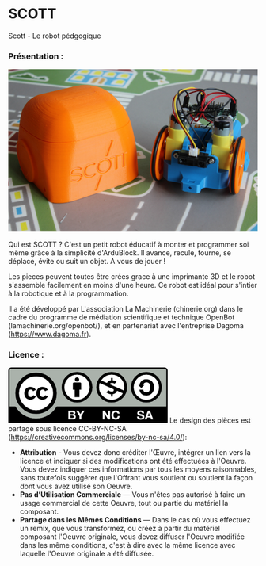 # SCOTT
Scott - Le robot pédgogique

### Présentation :
![](https://github.com/LaMachinerie/SCOTT/blob/master/Pictures/scott_principal.png)

Qui est SCOTT ? C'est un petit robot éducatif à monter et programmer soi même grâce à la simplicité d'ArduBlock. Il avance, recule, tourne, se déplace, évite ou suit un objet. A vous de jouer !

Les pieces peuvent toutes être crées grace à une imprimante 3D et le robot s'assemble facilement en moins d'une heure. Ce robot est idéal pour s'intier à la robotique et à la programmation.

Il a été développé par L'association La Machinerie (chinerie.org) dans le cadre du programme de médiation scientifique et technique OpenBot (lamachinerie.org/openbot/), et en partenariat avec l'entreprise Dagoma (https://www.dagoma.fr).

### Licence :
![](https://github.com/LaMachinerie/SCOTT/blob/master/Pictures/licence.png)
Le design des pièces est partagé sous licence CC-BY-NC-SA (https://creativecommons.org/licenses/by-nc-sa/4.0/): 
- **Attribution** - Vous devez donc créditer l'Œuvre, intégrer un lien vers la licence et indiquer si des modifications ont été effectuées à l'Oeuvre. Vous devez indiquer ces informations par tous les moyens raisonnables, sans toutefois suggérer que l'Offrant vous soutient ou soutient la façon dont vous avez utilisé son Oeuvre.
- **Pas d’Utilisation Commerciale** — Vous n'êtes pas autorisé à faire un usage commercial de cette Oeuvre, tout ou partie du matériel la composant.
- **Partage dans les Mêmes Conditions** — Dans le cas où vous effectuez un remix, que vous transformez, ou créez à partir du matériel composant l'Oeuvre originale, vous devez diffuser l'Oeuvre modifiée dans les même conditions, c'est à dire avec la même licence avec laquelle l'Oeuvre originale a été diffusée.

